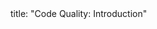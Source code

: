 <frontmatter>
title: "Code Quality: Introduction"
</frontmatter>

<include src="navbar.md" boilerplate />

<include src="container-inPage-asFlat.md" boilerplate />